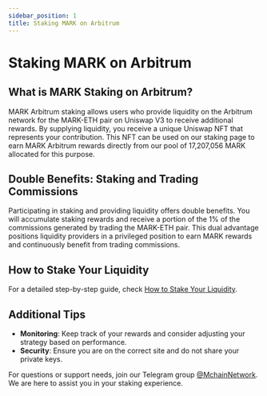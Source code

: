 ```yaml
---
sidebar_position: 1
title: Staking MARK on Arbitrum
---
```


# Staking MARK on Arbitrum

## What is MARK Staking on Arbitrum?

MARK Arbitrum staking allows users who provide liquidity on the Arbitrum network for the MARK-ETH pair on Uniswap V3 to receive additional rewards. By supplying liquidity, you receive a unique Uniswap NFT that represents your contribution. This NFT can be used on our staking page to earn MARK Arbitrum rewards directly from our pool of 17,207,056 MARK allocated for this purpose.

## Double Benefits: Staking and Trading Commissions

Participating in staking and providing liquidity offers double benefits. You will accumulate staking rewards and receive a portion of the 1% of the commissions generated by trading the MARK-ETH pair. This dual advantage positions liquidity providers in a privileged position to earn MARK rewards and continuously benefit from trading commissions.

## How to Stake Your Liquidity

For a detailed step-by-step guide, check [How to Stake Your Liquidity](./how-stake.md).

## Additional Tips

- **Monitoring**: Keep track of your rewards and consider adjusting your strategy based on performance.
- **Security**: Ensure you are on the correct site and do not share your private keys.

For questions or support needs, join our Telegram group [@MchainNetwork](https://t.me/MchainNetwork). We are here to assist you in your staking experience.
